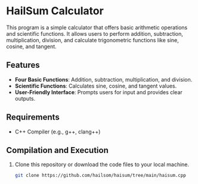 # HailSum Calculator

This program is a simple calculator that offers basic arithmetic operations and scientific functions. It allows users to perform addition, subtraction, multiplication, division, and calculate trigonometric functions like sine, cosine, and tangent.

## Features

- **Four Basic Functions**: Addition, subtraction, multiplication, and division.
- **Scientific Functions**: Calculates sine, cosine, and tangent values.
- **User-Friendly Interface**: Prompts users for input and provides clear outputs.

## Requirements

- C++ Compiler (e.g., g++, clang++)

## Compilation and Execution

1. Clone this repository or download the code files to your local machine.

   ```bash
   git clone https://github.com/hailsom/haisum/tree/main/haisum.cpp
